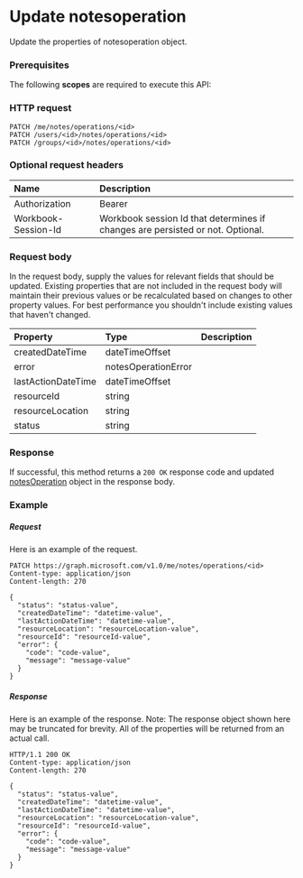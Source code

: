 # Update notesoperation

Update the properties of notesoperation object.
### Prerequisites
The following **scopes** are required to execute this API: 
### HTTP request
<!-- { "blockType": "ignored" } -->
```http
PATCH /me/notes/operations/<id>
PATCH /users/<id>/notes/operations/<id>
PATCH /groups/<id>/notes/operations/<id>
```
### Optional request headers
| Name       | Description|
|:-----------|:-----------|
| Authorization  | Bearer <code>|
| Workbook-Session-Id  | Workbook session Id that determines if changes are persisted or not. Optional.|

### Request body
In the request body, supply the values for relevant fields that should be updated. Existing properties that are not included in the request body will maintain their previous values or be recalculated based on changes to other property values. For best performance you shouldn't include existing values that haven't changed.

| Property	   | Type	|Description|
|:---------------|:--------|:----------|
|createdDateTime|dateTimeOffset||
|error|notesOperationError||
|lastActionDateTime|dateTimeOffset||
|resourceId|string||
|resourceLocation|string||
|status|string||

### Response
If successful, this method returns a `200 OK` response code and updated [notesOperation](../resources/notesoperation.md) object in the response body.
### Example
##### Request
Here is an example of the request.
<!-- {
  "blockType": "request",
  "name": "update_notesoperation"
}-->
```http
PATCH https://graph.microsoft.com/v1.0/me/notes/operations/<id>
Content-type: application/json
Content-length: 270

{
  "status": "status-value",
  "createdDateTime": "datetime-value",
  "lastActionDateTime": "datetime-value",
  "resourceLocation": "resourceLocation-value",
  "resourceId": "resourceId-value",
  "error": {
    "code": "code-value",
    "message": "message-value"
  }
}
```
##### Response
Here is an example of the response. Note: The response object shown here may be truncated for brevity. All of the properties will be returned from an actual call.
<!-- {
  "blockType": "response",
  "truncated": true,
  "@odata.type": "microsoft.graph.notesOperation"
} -->
```http
HTTP/1.1 200 OK
Content-type: application/json
Content-length: 270

{
  "status": "status-value",
  "createdDateTime": "datetime-value",
  "lastActionDateTime": "datetime-value",
  "resourceLocation": "resourceLocation-value",
  "resourceId": "resourceId-value",
  "error": {
    "code": "code-value",
    "message": "message-value"
  }
}
```

<!-- uuid: 8fcb5dbc-d5aa-4681-8e31-b001d5168d79
2015-10-25 14:57:30 UTC -->
<!-- {
  "type": "#page.annotation",
  "description": "Update notesoperation",
  "keywords": "",
  "section": "documentation",
  "tocPath": ""
}-->